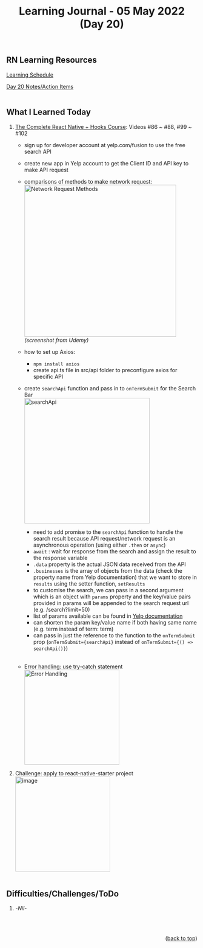 <div id="top"></div>
<h1 align="center">Learning Journal - 05 May 2022 (Day 20)</h1>
<br />

## RN Learning Resources
[Learning Schedule](https://docs.google.com/document/d/1X1WgRPKxWwenKXswD5xHcuEZ4NFRj8EWmkCC8MLsBwg/edit)

[Day 20 Notes/Action Items](https://docs.google.com/document/d/1MoVz3WviFhUTehx3xY7iEiufm1dgEpM-lwRwFtvokLo/edit)
<br />
<br />

## What I Learned Today
1. [The Complete React Native + Hooks Course](https://nlbsg.udemy.com/course/the-complete-react-native-and-redux-course/learn/lecture/15706480#overview): Videos #86 ~ #88, #99 ~ #102<br />
   - sign up for developer account at yelp.com/fusion to use the free search API
   - create new app in Yelp account to get the Client ID and API key to make API request
   - comparisons of methods to make network request:
     <br />
     <img width="400" alt="Network Request Methods" src="https://user-images.githubusercontent.com/97433108/166873216-8deace72-53db-43e7-bca7-74f06f131767.png">
     <br />
     _(screenshot from Udemy)_
     <br />
     
   - how to set up Axios:
     - `npm install axios`
     - create api.ts file in src/api folder to preconfigure axios for specific API
   - create `searchApi` function and pass in to `onTermSubmit` for the Search Bar
     <br />
     <img width="330" alt="searchApi" src="https://user-images.githubusercontent.com/97433108/166881529-62e37f0d-0dbb-45fc-bd80-918e6ce8614a.png">
     <br />     
     - need to add promise to the `searchApi` function to handle the search result because API request/network request is an asynchronous operation (using either `.then` or `async`)
     - `await` : wait for response from the search and assign the result to the response variable
     - `.data` property is the actual JSON data received from the API
     - `.businesses` is the array of objects from the data (check the property name from Yelp documentation) that we want to store in `results` using the setter function, `setResults`
     - to customise the search, we can pass in a second argument which is an object with `params` property and the key/value pairs provided in params will be appended to the search request url (e.g. /search?limit=50)
     - list of params available can be found in [Yelp documentation](https://www.yelp.com/developers/documentation/v3/business_search)
     - can shorten the param key/value name if both having same name (e.g. term instead of term: term)
     - can pass in just the reference to the function to the `onTermSubmit` prop (`onTermSubmit={searchApi}` instead of `onTermSubmit={() => searchApi()}`)
     <br />
   - Error handling: use try-catch statement
     <br />
     <img width="250" alt="Error Handling" src="https://user-images.githubusercontent.com/97433108/166920081-5a365c90-020d-4963-82d4-18ea468ce02d.png">
     <br />

2. Challenge: apply to react-native-starter project
   <br />
   <img width="250" alt="image" src="https://user-images.githubusercontent.com/97433108/166922872-944b0d9d-af91-499d-ae78-d09863aac182.png">
   <br />
   <br />
     
## Difficulties/Challenges/ToDo
1. _-Nil-_
<br />
<br />

<p align="right">(<a href="#top">back to top</a>)</p>
